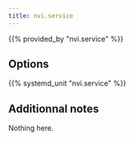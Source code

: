 ```yaml
---
title: nvi.service
---
```


{{% provided_by "nvi.service" %}}

## Options

{{% systemd_unit "nvi.service" %}}

## Additionnal notes

Nothing here.